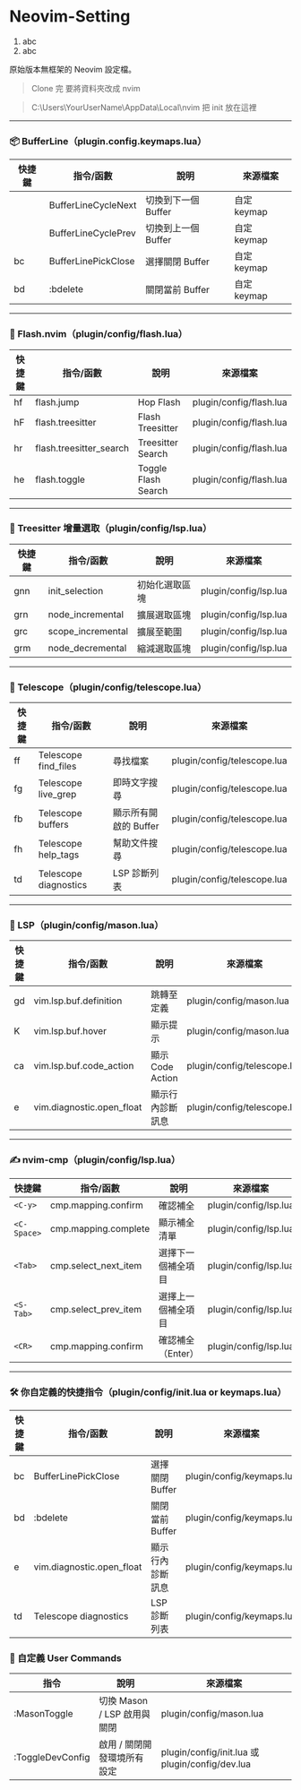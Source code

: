 # Neovim-Setting

1. abc
2. abc

原始版本無框架的 Neovim 設定檔。

> Clone 完 要將資料夾改成 nvim

> C:\Users\YourUserName\AppData\Local\nvim 把 init 放在這裡

---

### 📦 BufferLine（plugin.config.keymaps.lua）

| 快捷鍵     | 指令/函數           | 說明                | 來源檔案    |
| ---------- | ------------------- | ------------------- | ----------- |
| <Tab>      | BufferLineCycleNext | 切換到下一個 Buffer | 自定 keymap |
| <S-Tab>    | BufferLineCyclePrev | 切換到上一個 Buffer | 自定 keymap |
| <leader>bc | BufferLinePickClose | 選擇關閉 Buffer     | 自定 keymap |
| <leader>bd | :bdelete            | 關閉當前 Buffer     | 自定 keymap |

---

### 🌠 Flash.nvim（plugin/config/flash.lua）

| 快捷鍵     | 指令/函數               | 說明                | 來源檔案                |
| ---------- | ----------------------- | ------------------- | ----------------------- |
| <leader>hf | flash.jump              | Hop Flash           | plugin/config/flash.lua |
| <leader>hF | flash.treesitter        | Flash Treesitter    | plugin/config/flash.lua |
| <leader>hr | flash.treesitter_search | Treesitter Search   | plugin/config/flash.lua |
| he         | flash.toggle            | Toggle Flash Search | plugin/config/flash.lua |

---

### 🌳 Treesitter 增量選取（plugin/config/lsp.lua）

| 快捷鍵 | 指令/函數         | 說明           | 來源檔案              |
| ------ | ----------------- | -------------- | --------------------- |
| gnn    | init_selection    | 初始化選取區塊 | plugin/config/lsp.lua |
| grn    | node_incremental  | 擴展選取區塊   | plugin/config/lsp.lua |
| grc    | scope_incremental | 擴展至範圍     | plugin/config/lsp.lua |
| grm    | node_decremental  | 縮減選取區塊   | plugin/config/lsp.lua |

---

### 🔭 Telescope（plugin/config/telescope.lua）

| 快捷鍵     | 指令/函數             | 說明                  | 來源檔案                    |
| ---------- | --------------------- | --------------------- | --------------------------- |
| <leader>ff | Telescope find_files  | 尋找檔案              | plugin/config/telescope.lua |
| <leader>fg | Telescope live_grep   | 即時文字搜尋          | plugin/config/telescope.lua |
| <leader>fb | Telescope buffers     | 顯示所有開啟的 Buffer | plugin/config/telescope.lua |
| <leader>fh | Telescope help_tags   | 幫助文件搜尋          | plugin/config/telescope.lua |
| <leader>td | Telescope diagnostics | LSP 診斷列表          | plugin/config/telescope.lua |

---

### 🧠 LSP（plugin/config/mason.lua）

| 快捷鍵    | 指令/函數                 | 說明             | 來源檔案                    |
| --------- | ------------------------- | ---------------- | --------------------------- |
| gd        | vim.lsp.buf.definition    | 跳轉至定義       | plugin/config/mason.lua     |
| K         | vim.lsp.buf.hover         | 顯示提示         | plugin/config/mason.lua     |
| ca        | vim.lsp.buf.code_action   | 顯示 Code Action | plugin/config/telescope.lua |
| <leader>e | vim.diagnostic.open_float | 顯示行內診斷訊息 | plugin/config/telescope.lua |

---

### ✍️ nvim-cmp（plugin/config/lsp.lua）

| 快捷鍵      | 指令/函數            | 說明               | 來源檔案              |
| ----------- | -------------------- | ------------------ | --------------------- |
| `<C-y>`     | cmp.mapping.confirm  | 確認補全           | plugin/config/lsp.lua |
| `<C-Space>` | cmp.mapping.complete | 顯示補全清單       | plugin/config/lsp.lua |
| `<Tab>`     | cmp.select_next_item | 選擇下一個補全項目 | plugin/config/lsp.lua |
| `<S-Tab>`   | cmp.select_prev_item | 選擇上一個補全項目 | plugin/config/lsp.lua |
| `<CR>`      | cmp.mapping.confirm  | 確認補全（Enter）  | plugin/config/lsp.lua |

---

### 🛠️ 你自定義的快捷指令（plugin/config/init.lua or keymaps.lua）

| 快捷鍵     | 指令/函數                 | 說明             | 來源檔案                  |
| ---------- | ------------------------- | ---------------- | ------------------------- |
| <leader>bc | BufferLinePickClose       | 選擇關閉 Buffer  | plugin/config/keymaps.lua |
| <leader>bd | :bdelete                  | 關閉當前 Buffer  | plugin/config/keymaps.lua |
| <leader>e  | vim.diagnostic.open_float | 顯示行內診斷訊息 | plugin/config/keymaps.lua |
| <leader>td | Telescope diagnostics     | LSP 診斷列表     | plugin/config/keymaps.lua |

### 🧰 自定義 User Commands

| 指令             | 說明                        | 來源檔案                                        |
| ---------------- | --------------------------- | ----------------------------------------------- |
| :MasonToggle     | 切換 Mason / LSP 啟用與關閉 | plugin/config/mason.lua                         |
| :ToggleDevConfig | 啟用 / 關閉開發環境所有設定 | plugin/config/init.lua 或 plugin/config/dev.lua |
